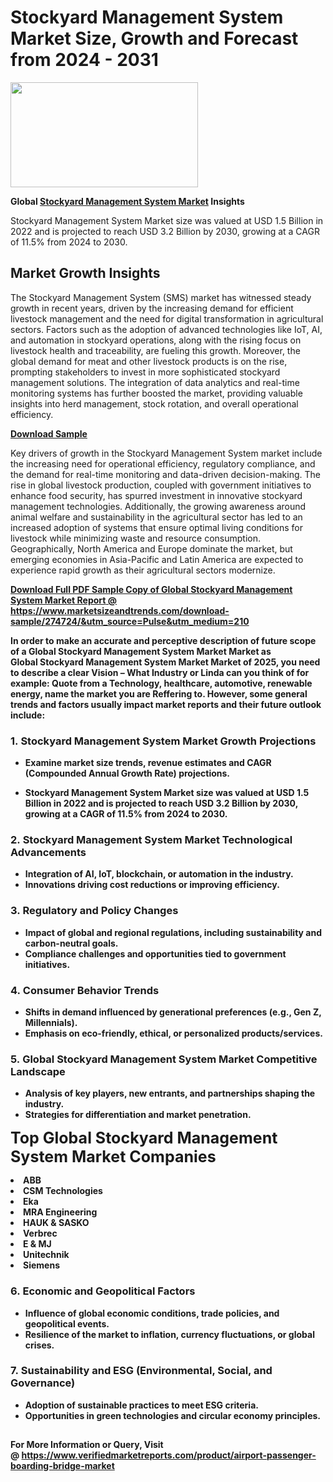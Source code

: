<H1>Stockyard Management System Market Size, Growth and Forecast from 2024 - 2031</H1><img class="aligncenter size-medium wp-image-584254" src="https://thirdeyenews.in/wp-content/uploads/2024/09/Global-Market-Research-300x168.jpeg" alt="" width="300" height="168" /><p><strong>Global&nbsp;<a href="https://www.marketsizeandtrends.com/download-sample/274724/&amp;utm_source=Pulse&amp;utm_medium=210">Stockyard Management System Market</a> Insights</strong></p><p>Stockyard Management System Market size was valued at USD 1.5 Billion in 2022 and is projected to reach USD 3.2 Billion by 2030, growing at a CAGR of 11.5% from 2024 to 2030.</p><p><h2>Market Growth Insights</h2> <p>The Stockyard Management System (SMS) market has witnessed steady growth in recent years, driven by the increasing demand for efficient livestock management and the need for digital transformation in agricultural sectors. Factors such as the adoption of advanced technologies like IoT, AI, and automation in stockyard operations, along with the rising focus on livestock health and traceability, are fueling this growth. Moreover, the global demand for meat and other livestock products is on the rise, prompting stakeholders to invest in more sophisticated stockyard management solutions. The integration of data analytics and real-time monitoring systems has further boosted the market, providing valuable insights into herd management, stock rotation, and overall operational efficiency.</p> <p><strong><a href="#">Download Sample</a></strong></p> <p>Key drivers of growth in the Stockyard Management System market include the increasing need for operational efficiency, regulatory compliance, and the demand for real-time monitoring and data-driven decision-making. The rise in global livestock production, coupled with government initiatives to enhance food security, has spurred investment in innovative stockyard management technologies. Additionally, the growing awareness around animal welfare and sustainability in the agricultural sector has led to an increased adoption of systems that ensure optimal living conditions for livestock while minimizing waste and resource consumption. Geographically, North America and Europe dominate the market, but emerging economies in Asia-Pacific and Latin America are expected to experience rapid growth as their agricultural sectors modernize. <p><strong><a href="#"></p><p><span class=""><strong>Download Full PDF Sample Copy of Global Stockyard Management System Market Report</strong> @ <a href="https://www.marketsizeandtrends.com/download-sample/274724/&amp;utm_source=Pulse&amp;utm_medium=210" target="_blank">https://www.marketsizeandtrends.com/download-sample/274724/&amp;utm_source=Pulse&amp;utm_medium=210</a></span></p><p>In order to make an accurate and perceptive description of future scope of a Global&nbsp;Stockyard Management System Market Market as Global&nbsp;Stockyard Management System Market Market of 2025, you need to describe a clear Vision &ndash; What Industry or Linda can you think of for example: Quote from a Technology, healthcare, automotive, renewable energy, name the market you are Reffering to. However, some general trends and factors usually impact market reports and their future outlook include:</p><h3>1.&nbsp;<strong>Stockyard Management System Market Growth Projections</strong></h3><ul><li>Examine market size trends, revenue estimates and CAGR (Compounded Annual Growth Rate) projections.</li><li><p>Stockyard Management System Market size was valued at USD 1.5 Billion in 2022 and is projected to reach USD 3.2 Billion by 2030, growing at a CAGR of 11.5% from 2024 to 2030.</p></li></ul><h3>2.&nbsp;<strong>Stockyard Management System Market Technological Advancements</strong></h3><ul><li>Integration of AI, IoT, blockchain, or automation in the industry.</li><li>Innovations driving cost reductions or improving efficiency.</li></ul><h3>3.&nbsp;<strong>Regulatory and Policy Changes</strong></h3><ul><li>Impact of global and regional regulations, including sustainability and carbon-neutral goals.</li><li>Compliance challenges and opportunities tied to government initiatives.</li></ul><h3>4.&nbsp;<strong>Consumer Behavior Trends</strong></h3><ul><li>Shifts in demand influenced by generational preferences (e.g., Gen Z, Millennials).</li><li>Emphasis on eco-friendly, ethical, or personalized products/services.</li></ul><h3>5.&nbsp;<strong>Global Stockyard Management System Market Competitive Landscape</strong></h3><ul><li>Analysis of key players, new entrants, and partnerships shaping the industry.</li><li>Strategies for differentiation and market penetration.</li></ul><p data-pm-slice="1 1 []"><span style="color: inherit; font-family: inherit; font-size: 25px;">Top Global Stockyard Management System Market Companies</span></p><div class="" data-test-id=""><p><li>ABB</li><li> CSM Technologies</li><li> Eka</li><li> MRA Engineering</li><li> HAUK & SASKO</li><li> Verbrec</li><li> E & MJ</li><li> Unitechnik</li><li> Siemens</li></p></div><h3>6.&nbsp;<strong>Economic and Geopolitical Factors</strong></h3><ul><li>Influence of global economic conditions, trade policies, and geopolitical events.</li><li>Resilience of the market to inflation, currency fluctuations, or global crises.</li></ul><h3>7.&nbsp;<strong>Sustainability and ESG (Environmental, Social, and Governance)</strong></h3><ul><li>Adoption of sustainable practices to meet ESG criteria.</li><li>Opportunities in green technologies and circular economy principles.</li></ul><h2><strong style="font-size: 14px;">For More Information or Query, Visit @&nbsp;</strong><a style="background-color: #ffffff; font-size: 14px;" href="https://www.marketsizeandtrends.com/report/stockyard-management-system-market/" target="_blank">https://www.verifiedmarketreports.com/product/airport-passenger-boarding-bridge-market</a></h2>
